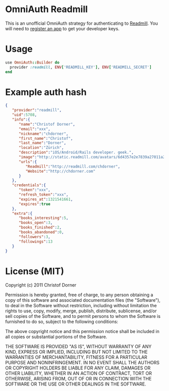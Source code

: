 # OmniAuth Readmill

This is an unofficial OmniAuth strategy for authenticating to [Readmill](http://readmill.com). You will need to [register an app](http://readmill.com/you/apps/new) to get your developer keys.

# Usage

```ruby
use OmniAuth::Builder do
  provider :readmill, ENV['READMILL_KEY'], ENV['READMILL_SECRET']
end
```

# Example auth hash

```json
{
   "provider":"readmill",
   "uid":5708,
   "info":{
      "name":"Christof Dorner",
      "email":"xxx",
      "nickname":"chdorner",
      "first_name":"Christof",
      "last_name":"Dorner",
      "location":"Zürich",
      "description":"iOS/Android/Rails developer. geek.",
      "image":"http://static.readmill.com/avatars/6d4357e2e7839a27011a25835b9fabc3-medium.png?1320704267",
      "urls":{
         "Readmill":"http://readmill.com/chdorner",
         "Website":"http://chdorner.com"
      }
   },
   "credentials":{
      "token":"xxx",
      "refresh_token":"xxx",
      "expires_at":1321541661,
      "expires":true
   },
   "extra":{
      "books_interesting":5,
      "books_open":3,
      "books_finished":2,
      "books_abandoned":0,
      "followers":3,
      "followings":13
   }
}
```

# License (MIT)

Copyright (c) 2011 Christof Dorner

Permission is hereby granted, free of charge, to any person obtaining a copy of this software and associated documentation files (the "Software"), to deal in the Software without restriction, including without limitation the rights to use, copy, modify, merge, publish, distribute, sublicense, and/or sell copies of the Software, and to permit persons to whom the Software is furnished to do so, subject to the following conditions:

The above copyright notice and this permission notice shall be included in all copies or substantial portions of the Software.

THE SOFTWARE IS PROVIDED "AS IS", WITHOUT WARRANTY OF ANY KIND, EXPRESS OR IMPLIED, INCLUDING BUT NOT LIMITED TO THE WARRANTIES OF MERCHANTABILITY, FITNESS FOR A PARTICULAR PURPOSE AND NONINFRINGEMENT. IN NO EVENT SHALL THE AUTHORS OR COPYRIGHT HOLDERS BE LIABLE FOR ANY CLAIM, DAMAGES OR OTHER LIABILITY, WHETHER IN AN ACTION OF CONTRACT, TORT OR OTHERWISE, ARISING FROM, OUT OF OR IN CONNECTION WITH THE SOFTWARE OR THE USE OR OTHER DEALINGS IN THE SOFTWARE.